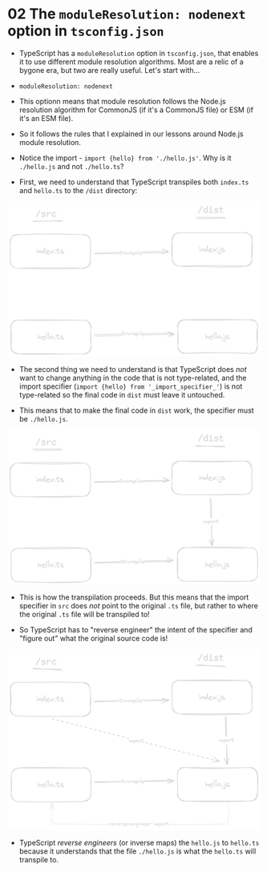 # 02 The `moduleResolution: nodenext` option in `tsconfig.json`

- TypeScript has a `moduleResolution` option in `tsconfig.json`, that enables it to use different module resolution
  algorithms. Most are a relic of a bygone era, but two are really useful. Let's start with...

- `moduleResolution: nodenext`

- This optionn means that module resolution follows the Node.js resolution algorithm for CommonJS
  (if it's a CommonJS file) or ESM (if it's an ESM file).

- So it follows the rules that I explained in our lessons around Node.js module resolution.

- Notice the import - `import {hello} from './hello.js'`. Why is it `./hello.js` and not `./hello.ts`?

- First, we need to understand that TypeScript transpiles
  both `index.ts` and `hello.ts` to the `/dist` directory:

![](images/transpile.png)

- The second thing we need to understand is that TypeScript does _not_ want to change anything in
  the code that is not type-related, and the import specifier
  (`import {hello} from '_import_specifier_'`) is not type-related so the final code in `dist`
  must leave it untouched.

- This means that to make the final code in `dist` work, the specifier must be `./hello.js`.

![](images/transpile-destination-import.png)

- This is how the transpilation proceeds. But this means
  that the import specifier in `src` does _not_ point to the original `.ts` file, but rather
  to where the original `.ts` file will be transpiled to!

- So TypeScript has to "reverse engineer" the intent of the specifier
  and "figure out" what the original source code is!

![](images/import-transpile.png)

- TypeScript _reverse engineers_ (or inverse maps) the `hello.js` to `hello.ts`
  because it understands that the file `./hello.js` is what the `hello.ts` will
  transpile to.
